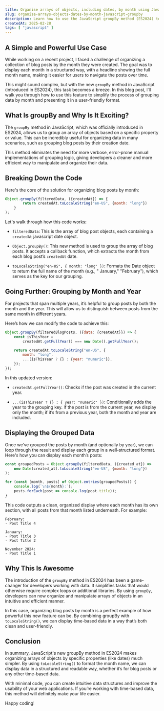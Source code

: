 ```yaml
---
title: Organise arrays of objects, including dates, by month using JavaScript's GroupBy method
slug: organize-arrays-objects-dates-by-month-javascript-groupby
description: Learn how to use the JavaScript groupBy method (ES2024) to organise arrays of objects containing dates by month, with each section displaying the full month name using toLocaleString().
createdAt: 2025-02-28
tags: [ "javascript" ]
---
```


## A Simple and Powerful Use Case

While working on a recent project, I faced a challenge of organizing a collection of blog posts by the month they were
created. The goal was to display each month in a structured way, with a headline showing the full month name, making it
easier for users to navigate the posts over time.

This might sound complex, but with the new `groupBy` method in JavaScript (introduced in ES2024), this task becomes a
breeze. In this blog post, I’ll walk you through how to use this feature to simplify the process of grouping data by
month and presenting it in a user-friendly format.

## What Is groupBy and Why Is It Exciting?

The `groupBy` method in JavaScript, which was officially introduced in ES2024, allows us to group an array of objects
based on a specific property or value. This can be incredibly useful for organizing data in many scenarios, such as
grouping blog posts by their creation date.

This method eliminates the need for more verbose, error-prone manual implementations of grouping logic, giving
developers a cleaner and more efficient way to manipulate and organize their data.

## Breaking Down the Code

Here's the core of the solution for organizing blog posts by month:

```javascript
Object.groupBy(filteredData, ({createdAt}) => {
        return createdAt.toLocaleString("en-US", {month: "long"})
    }
);
```

Let's walk through how this code works:

- `filteredData`: This is the array of blog post objects, each containing a `createdAt` javascript date object.

- `Object.groupBy()`: This new method is used to group the array of blog posts. It accepts a callback function, which
  extracts the month from each blog post’s `createdAt` date.

- `toLocaleString("en-US", { month: "long" })`: Formats the Date object to return the full name of the month (e.g., "
  January," "February"), which serves as the key for our grouping.

## Going Further: Grouping by Month and Year

For projects that span multiple years, it’s helpful to group posts by both the month and the year. This will allow us to
distinguish between posts from the same month in different years.

Here’s how we can modify the code to achieve this:

```javascript
Object.groupBy(filteredBlogPosts, ({data: {createdAt}}) => {
    const isThisYear =
        createdAt.getFullYear() === new Date().getFullYear();

    return createdAt.toLocaleString("en-US", {
        month: "long",
        ...(isThisYear ? {} : {year: "numeric"}),
    });
});
```

In this updated version:

- `createdAt.getFullYear()`: Checks if the post was created in the current year.

- `...(isThisYear ? {} : { year: "numeric" })`: Conditionally adds the year to the grouping key. If the post is from the
  current year, we display only the month; if it’s from a previous year, both the month and year are included.

## Displaying the Grouped Data

Once we’ve grouped the posts by month (and optionally by year), we can loop through the result and display each group in
a well-structured format. Here's how you can display each month’s posts:

```javascript
const groupedPosts = Object.groupBy(filteredData, ({created_at}) =>
    new Date(created_at).toLocaleString("en-US", {month: "long"})
);

for (const [month, posts] of Object.entries(groupedPosts)) {
    console.log(`\n${month}:`);
    posts.forEach(post => console.log(post.title));
}
```

This code outputs a clean, organized display where each month has its own section, with all posts from that month listed
underneath. For example:

```text
February:
- Post Title 4

January:
- Post Title 3
- Post Title 2

November 2024:
- Post Title 1
```

## Why This Is Awesome

The introduction of the `groupBy` method in ES2024 has been a game-changer for developers working with data. It
simplifies
tasks that would otherwise require complex loops or additional libraries. By using `groupBy`, developers can now
organize
and manipulate arrays of objects in an intuitive and efficient manner.

In this case, organizing blog posts by month is a perfect example of how powerful this new feature can be. By combining
groupBy with `toLocaleString()`, we can display time-based data in a way that’s both clean and user-friendly.

## Conclusion

In summary, JavaScript's new groupBy method in ES2024 makes organizing arrays of objects by specific properties (like
dates) much simpler. By using `toLocaleString()` to format the month name, we can display data in a structured and
readable way, whether it’s for blog posts or any other time-based data.

With minimal code, you can create intuitive data structures and improve the usability of your web applications. If
you’re working with time-based data, this method will definitely make your life easier.

Happy coding!